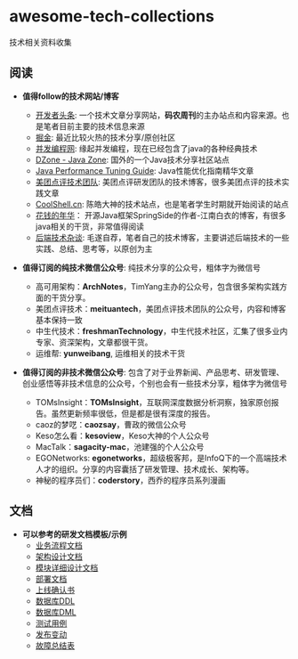 # awesome-tech-collections

技术相关资料收集

## 阅读

- **值得follow的技术网站/博客**
	- [开发者头条](http://toutiao.io): 一个技术文章分享网站，**码农周刊**的主办站点和内容来源。也是笔者目前主要的技术信息来源
	- [掘金](http://gold.xitu.io/): 最近比较火热的技术分享/原创社区
	- [并发编程网](http://ifeve.com/): 缘起并发编程，现在已经包含了java的各种经典技术
	- [DZone - Java Zone](https://dzone.com/java-jdk-development-tutorials-tools-news): 国外的一个Java技术分享社区站点
	- [Java Performance Tuning Guide](http://java-performance.info): Java性能优化指南精华文章
	- [美团点评技术团队](http://tech.meituan.com/): 美团点评研发团队的技术博客，很多美团点评的技术实践文章
	- [CoolShell.cn](http://coolshell.cn/): 陈皓大神的技术站点，也是笔者学生时期就开始阅读的站点
	- [花钱的年华](http://calvin1978.blogcn.com/)： 开源Java框架SpringSide的作者-江南白衣的博客，有很多java相关的干货，非常值得阅读
	- [后端技术杂谈](http://rowkey.me): 毛遂自荐，笔者自己的技术博客，主要讲述后端技术的一些实践、总结、思考等，以原创为主
	
- **值得订阅的纯技术微信公众号**: 纯技术分享的公众号，粗体字为微信号
	- 高可用架构：**ArchNotes**，TimYang主办的公众号，包含很多架构实践方面的干货分享。
	- 美团点评技术：**meituantech**，美团点评技术团队的公众号，内容和博客基本保持一致
	- 中生代技术：**freshmanTechnology**，中生代技术社区，汇集了很多业内专家、资深架构，文章都很干货。
	- 运维帮: **yunweibang**, 运维相关的技术干货

- **值得订阅的非技术微信公众号**: 包含了对于业界新闻、产品思考、研发管理、创业感悟等非技术信息的公众号，个别也会有一些技术分享，粗体字为微信号
	- TOMsInsight：**TOMsInsight**，互联网深度数据分析洞察，独家原创报告。虽然更新频率很低，但是都是很有深度的报告。
	- caoz的梦呓：**caozsay**，曹政的微信公众号
	- Keso怎么看：**kesoview**，Keso大神的个人公众号
	- MacTalk：**sagacity-mac**，池建强的个人公众号
	- EGONetworks: **egonetworks**，超级极客邦，是InfoQ下的一个高端技术人才的组织。分享的内容囊括了研发管理、技术成长、架构等。
	- 神秘的程序员们：**coderstory**，西乔的程序员系列漫画

## 文档

- **可以参考的研发文档模板/示例**
	- [业务流程文档](document/business.md)
	- [架构设计文档](document/arch.md)
	- [模块详细设计文档](document/module.md)
	- [部署文档](document/deploy.md)
	- [上线确认书](document/deploy_review.md)
	- [数据库DDL](document/schemal(DDL).sql)
	- [数据库DML](document/query(DML).md)
	- [测试用例](document/test-case.md)
	- [发布变动](document/changeLog.md)
	- [故障总结表](document/accident_notes.md)
